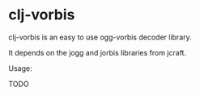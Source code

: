 
clj-vorbis
==========

clj-vorbis is an easy to use ogg-vorbis decoder library.

It depends on the jogg and jorbis libraries from jcraft.

Usage:

TODO

